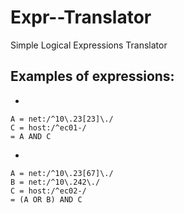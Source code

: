 # Expr--Translator
Simple Logical Expressions Translator

## Examples of expressions:
*
```
A = net:/^10\.23[23]\./
C = host:/^ec01-/
= A AND C
```

* 
```
A = net:/^10\.23[67]\./
B = net:/^10\.242\./
C = host:/^ec02-/
= (A OR B) AND C
```
